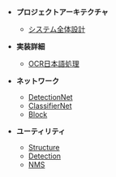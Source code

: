 * **プロジェクトアーキテクチャ**
  * [システム全体設計](docs/project_architecture/project_architecture)

* **実装詳細**
  * [OCR日本語処理](docs/project%20code%20documentation/ocr_japanease)
  
* **ネットワーク**
  * [DetectionNet](docs/project%20code%20documentation/nets/detectionnet)
  * [ClassifierNet](docs/project%20code%20documentation/nets/classifiernet)
  * [Block](docs/project%20code%20documentation/nets/block)
  
* **ユーティリティ**
  * [Structure](docs/project%20code%20documentation/misc/structure)
  * [Detection](docs/project%20code%20documentation/misc/detection)
  * [NMS](docs/project%20code%20documentation/misc/nms) 